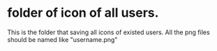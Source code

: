 # folder of icon of all users.

This is the folder that saving all icons of existed users.
All the png files should be named like "username.png"